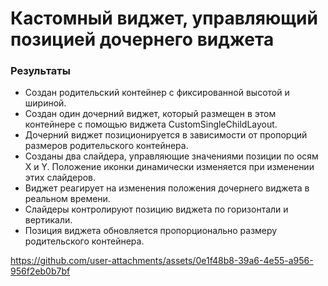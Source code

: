 # Кастомный виджет, управляющий позицией дочернего виджета


### Результаты

- Создан родительский контейнер с фиксированной высотой и шириной.
- Создан один дочерний виджет, который размещен в этом контейнере с помощью виджета CustomSingleChildLayout.
- Дочерний виджет позиционируется в зависимости от пропорций размеров родительского контейнера.
- Созданы два слайдера, управляющие значениями позиции по осям X и Y. Положение иконки  динамически изменяется при изменении этих слайдеров.
- Виджет реагирует на изменения положения дочернего виджета в реальном времени.
- Слайдеры контролируют позицию виджета по горизонтали и вертикали.
- Позиция виджета обновляется пропорционально размеру родительского контейнера.





https://github.com/user-attachments/assets/0e1f48b8-39a6-4e55-a956-956f2eb0b7bf



